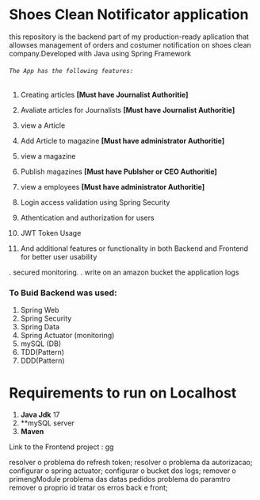# Shoes Clean Notificator application 

this repository is the backend part of my production-ready aplication that allowses management
of orders and costumer notification on shoes clean company.Developed with Java using Spring Framework

###### `The App has the following features:`

1. Creating articles **[Must have Journalist Authoritie]**
2. Avaliate articles for Journalists **[Must have Journalist Authoritie]**
3. view a Article 
4. Add Article to magazine **[Must have administrator Authoritie]** 
5. view a magazine
6. Publish magazines **[Must have Publsher or CEO Authoritie]**
7. view a employees **[Must have administrator Authoritie]**
8. Login access validation using Spring Security
9. Athentication and authorization for users
13. JWT Token Usage

17. And additional features or functionality in both Backend and Frontend for better user usability

. secured monitoring.
. write on an amazon bucket the application logs

### To Buid Backend was used:

1. Spring Web
2. Spring Security
3. Spring Data
4. Spring Actuator (monitoring)
6. mySQL (DB)
7. TDD(Pattern)
8. DDD(Pattern)


# 	Requirements to run on Localhost

1. **Java Jdk** 17
3. **mySQL server
9. **Maven**

Link to the Frontend project : gg

resolver o problema do refresh token;
resolver o problema da autorizacao;
configurar o spring actuator;
configurar o bucket dos logs;
remover o primengModule
problema das datas pedidos
problema do paramtro
remover o proprio id
tratar os erros back e front;